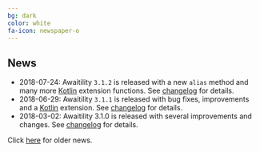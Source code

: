 ```yaml
---
bg: dark
color: white
fa-icon: newspaper-o
---
```

## News
* 2018-07-24: Awaitility `3.1.2` is released with a new `alias` method and many more [Kotlin](https://github.com/awaitility/awaitility/wiki/Kotlin) extension functions. See [changelog](https://raw.githubusercontent.com/awaitility/awaitility/master/changelog.txt) for details.
* 2018-06-29: Awaitility `3.1.1` is released with bug fixes, improvements and a [Kotlin](https://github.com/awaitility/awaitility/wiki/Kotlin) extension. See [changelog](https://raw.githubusercontent.com/awaitility/awaitility/master/changelog.txt) for details.
* 2018-03-02: Awaitility 3.1.0 is released with several improvements and changes. See [changelog](https://raw.githubusercontent.com/awaitility/awaitility/master/changelog.txt) for details.

Click [here](https://github.com/jayway/awaitility/wiki/OldNews) for older news.
